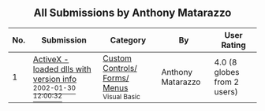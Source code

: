 ﻿<div align="center">

## All Submissions by Anthony Matarazzo

</div>

No.  | Submission | Category | By   | User Rating
---- | ---------- | -------- | ---- | -----------
1 | [ActiveX  \- loaded dlls with version info<br /><sup>2002-01-30 12:00:32</sup>](https://github.com/Planet-Source-Code/anthony-matarazzo-activex-loaded-dlls-with-version-info__1-31318) | [Custom Controls/ Forms/  Menus<br /><sup>Visual Basic</sup>](../ByCategory/custom-controls-forms-menus__1-4.md) | Anthony Matarazzo | 4.0 (8 globes from 2 users)
